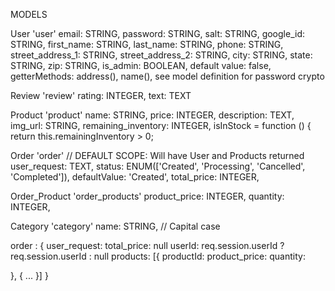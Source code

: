 
MODELS

User 'user' 
  email: STRING,
  password: STRING,
  salt: STRING,
  google_id: STRING,
  first_name: STRING,
  last_name: STRING,
  phone: STRING,
  street_address_1: STRING,
  street_address_2: STRING,
  city: STRING,
  state: STRING,
  zip: STRING,
  is_admin: BOOLEAN,
    default value: false,
  getterMethods:
    address(),
    name(),
  see model definition for password crypto

Review 'review' 
  rating: INTEGER,
  text: TEXT
 
Product 'product'
  name: STRING,
  price: INTEGER,
  description: TEXT,
  img_url: STRING,
  remaining_inventory: INTEGER,
  isInStock = function () {
    return this.remainingInventory > 0;

Order 'order'
  // DEFAULT SCOPE: Will have User and Products returned
  user_request: TEXT,
  status: ENUM(['Created', 'Processing', 'Cancelled', 'Completed']),
    defaultValue: 'Created',
  total_price: INTEGER,

Order_Product 'order_products'
  product_price: INTEGER,
  quantity: INTEGER,

Category 'category'
  name: STRING, // Capital case




order : {
  user_request:
  total_price: null
  userId: req.session.userId ? req.session.userId : null
  products: [{
    productId:
    product_price:
    quantity: 
    
  },
  {
    ...
  }]
}
